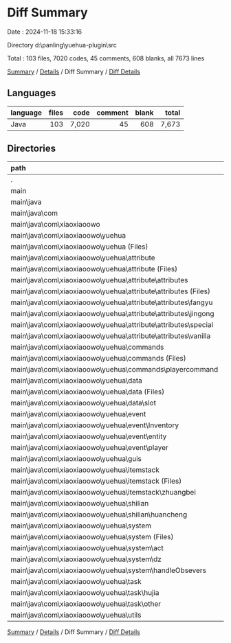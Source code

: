 # Diff Summary

Date : 2024-11-18 15:33:16

Directory d:\\panling\\yuehua-plugin\\src

Total : 103 files,  7020 codes, 45 comments, 608 blanks, all 7673 lines

[Summary](results.md) / [Details](details.md) / Diff Summary / [Diff Details](diff-details.md)

## Languages
| language | files | code | comment | blank | total |
| :--- | ---: | ---: | ---: | ---: | ---: |
| Java | 103 | 7,020 | 45 | 608 | 7,673 |

## Directories
| path | files | code | comment | blank | total |
| :--- | ---: | ---: | ---: | ---: | ---: |
| . | 103 | 7,020 | 45 | 608 | 7,673 |
| main | 103 | 7,020 | 45 | 608 | 7,673 |
| main\\java | 103 | 7,020 | 45 | 608 | 7,673 |
| main\\java\\com | 103 | 7,020 | 45 | 608 | 7,673 |
| main\\java\\com\\xiaoxiaoowo | 103 | 7,020 | 45 | 608 | 7,673 |
| main\\java\\com\\xiaoxiaoowo\\yuehua | 103 | 7,020 | 45 | 608 | 7,673 |
| main\\java\\com\\xiaoxiaoowo\\yuehua (Files) | 1 | 2 | 1 | 3 | 6 |
| main\\java\\com\\xiaoxiaoowo\\yuehua\\attribute | 33 | 2,438 | 0 | 411 | 2,849 |
| main\\java\\com\\xiaoxiaoowo\\yuehua\\attribute (Files) | 1 | 1,884 | 0 | 299 | 2,183 |
| main\\java\\com\\xiaoxiaoowo\\yuehua\\attribute\\attributes | 32 | 554 | 0 | 112 | 666 |
| main\\java\\com\\xiaoxiaoowo\\yuehua\\attribute\\attributes (Files) | 1 | 1 | 0 | 0 | 1 |
| main\\java\\com\\xiaoxiaoowo\\yuehua\\attribute\\attributes\\fangyu | 6 | 48 | 0 | 6 | 54 |
| main\\java\\com\\xiaoxiaoowo\\yuehua\\attribute\\attributes\\jingong | 14 | 272 | 0 | 76 | 348 |
| main\\java\\com\\xiaoxiaoowo\\yuehua\\attribute\\attributes\\special | 4 | 128 | 0 | 12 | 140 |
| main\\java\\com\\xiaoxiaoowo\\yuehua\\attribute\\attributes\\vanilla | 7 | 105 | 0 | 18 | 123 |
| main\\java\\com\\xiaoxiaoowo\\yuehua\\commands | 2 | -11 | 0 | -2 | -13 |
| main\\java\\com\\xiaoxiaoowo\\yuehua\\commands (Files) | 1 | 4 | 0 | 2 | 6 |
| main\\java\\com\\xiaoxiaoowo\\yuehua\\commands\\playercommand | 1 | -15 | 0 | -4 | -19 |
| main\\java\\com\\xiaoxiaoowo\\yuehua\\data | 5 | 22 | 0 | 5 | 27 |
| main\\java\\com\\xiaoxiaoowo\\yuehua\\data (Files) | 4 | 20 | 0 | 4 | 24 |
| main\\java\\com\\xiaoxiaoowo\\yuehua\\data\\slot | 1 | 2 | 0 | 1 | 3 |
| main\\java\\com\\xiaoxiaoowo\\yuehua\\event | 9 | 98 | 0 | 8 | 106 |
| main\\java\\com\\xiaoxiaoowo\\yuehua\\event\\Inventory | 2 | 17 | 0 | -2 | 15 |
| main\\java\\com\\xiaoxiaoowo\\yuehua\\event\\entity | 3 | 25 | 0 | 10 | 35 |
| main\\java\\com\\xiaoxiaoowo\\yuehua\\event\\player | 4 | 56 | 0 | 0 | 56 |
| main\\java\\com\\xiaoxiaoowo\\yuehua\\guis | 2 | 26 | 0 | 11 | 37 |
| main\\java\\com\\xiaoxiaoowo\\yuehua\\itemstack | 10 | 3,814 | 0 | 29 | 3,843 |
| main\\java\\com\\xiaoxiaoowo\\yuehua\\itemstack (Files) | 1 | 3 | 0 | 0 | 3 |
| main\\java\\com\\xiaoxiaoowo\\yuehua\\itemstack\\zhuangbei | 9 | 3,811 | 0 | 29 | 3,840 |
| main\\java\\com\\xiaoxiaoowo\\yuehua\\shilian | 1 | 8 | 0 | -1 | 7 |
| main\\java\\com\\xiaoxiaoowo\\yuehua\\shilian\\huancheng | 1 | 8 | 0 | -1 | 7 |
| main\\java\\com\\xiaoxiaoowo\\yuehua\\system | 25 | 245 | 4 | 42 | 291 |
| main\\java\\com\\xiaoxiaoowo\\yuehua\\system (Files) | 5 | 134 | 4 | 19 | 157 |
| main\\java\\com\\xiaoxiaoowo\\yuehua\\system\\act | 6 | -60 | 0 | -21 | -81 |
| main\\java\\com\\xiaoxiaoowo\\yuehua\\system\\dz | 4 | 8 | 0 | 0 | 8 |
| main\\java\\com\\xiaoxiaoowo\\yuehua\\system\\handleObsevers | 10 | 163 | 0 | 44 | 207 |
| main\\java\\com\\xiaoxiaoowo\\yuehua\\task | 6 | 180 | 1 | 48 | 229 |
| main\\java\\com\\xiaoxiaoowo\\yuehua\\task\\hujia | 4 | 116 | 1 | 30 | 147 |
| main\\java\\com\\xiaoxiaoowo\\yuehua\\task\\other | 2 | 64 | 0 | 18 | 82 |
| main\\java\\com\\xiaoxiaoowo\\yuehua\\utils | 9 | 198 | 39 | 54 | 291 |

[Summary](results.md) / [Details](details.md) / Diff Summary / [Diff Details](diff-details.md)